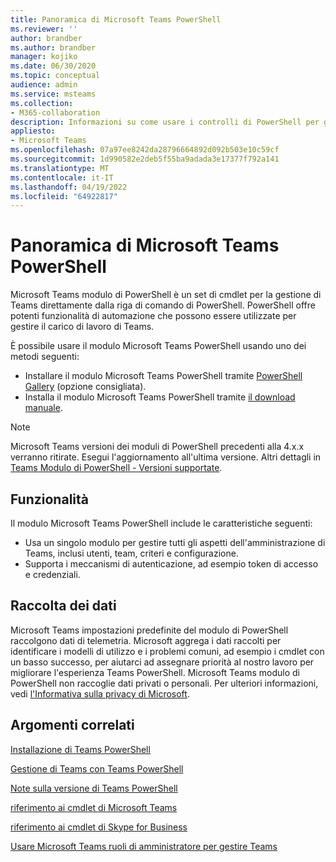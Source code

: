 ```yaml
---
title: Panoramica di Microsoft Teams PowerShell
ms.reviewer: ''
author: brandber
ms.author: brandber
manager: kojiko
ms.date: 06/30/2020
ms.topic: conceptual
audience: admin
ms.service: msteams
ms.collection:
- M365-collaboration
description: Informazioni su come usare i controlli di PowerShell per gestire Microsoft Teams.
appliesto:
- Microsoft Teams
ms.openlocfilehash: 07a97ee8242da28796664892d092b503e10c59cf
ms.sourcegitcommit: 1d990582e2deb5f55ba9adada3e17377f792a141
ms.translationtype: MT
ms.contentlocale: it-IT
ms.lasthandoff: 04/19/2022
ms.locfileid: "64922817"
---
```

# <a name="microsoft-teams-powershell-overview"></a>Panoramica di Microsoft Teams PowerShell

Microsoft Teams modulo di PowerShell è un set di cmdlet per la gestione di Teams direttamente dalla riga di comando di PowerShell. PowerShell offre potenti funzionalità di automazione che possono essere utilizzate per gestire il carico di lavoro di Teams.  

È possibile usare il modulo Microsoft Teams PowerShell usando uno dei metodi seguenti: 

- Installare il modulo Microsoft Teams PowerShell tramite [PowerShell Gallery](https://www.powershellgallery.com/packages/MicrosoftTeams) (opzione consigliata). 
- Installa il modulo Microsoft Teams PowerShell tramite [il download manuale](https://www.powershellgallery.com/packages/MicrosoftTeams). 

> [!NOTE]
> Microsoft Teams versioni dei moduli di PowerShell precedenti alla 4.x.x verranno ritirate. Esegui l'aggiornamento all'ultima versione. Altri dettagli in [Teams Modulo di PowerShell - Versioni supportate](teams-powershell-supported-versions.md).

## <a name="features"></a>Funzionalità 

Il modulo Microsoft Teams PowerShell include le caratteristiche seguenti: 

- Usa un singolo modulo per gestire tutti gli aspetti dell'amministrazione di Teams, inclusi utenti, team, criteri e configurazione.  
- Supporta i meccanismi di autenticazione, ad esempio token di accesso e credenziali. 

##  <a name="data-collection"></a>Raccolta dei dati 

Microsoft Teams impostazioni predefinite del modulo di PowerShell raccolgono dati di telemetria. Microsoft aggrega i dati raccolti per identificare i modelli di utilizzo e i problemi comuni, ad esempio i cmdlet con un basso successo, per aiutarci ad assegnare priorità al nostro lavoro per migliorare l'esperienza Teams PowerShell. Microsoft Teams modulo di PowerShell non raccoglie dati privati o personali. Per ulteriori informazioni, vedi [l'Informativa sulla privacy di Microsoft](https://privacy.microsoft.com/privacystatement).

## <a name="related-topics"></a>Argomenti correlati

[Installazione di Teams PowerShell](teams-powershell-install.md)

[Gestione di Teams con Teams PowerShell](teams-powershell-managing-teams.md)

[Note sulla versione di Teams PowerShell](teams-powershell-release-notes.md)

[riferimento ai cmdlet di Microsoft Teams](/powershell/teams/?view=teams-ps)

[riferimento ai cmdlet di Skype for Business](/powershell/skype/intro?view=skype-ps)

[Usare Microsoft Teams ruoli di amministratore per gestire Teams](using-admin-roles.md)
